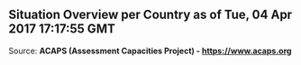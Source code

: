 ## Situation Overview per Country as of Tue, 04 Apr 2017 17:17:55 GMT

Source: **ACAPS (Assessment Capacities Project) - https://www.acaps.org**